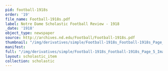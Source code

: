 ```yaml
---
pid: football-1918s
order: '19'
file_name: Football-1918s.pdf
label: Notre Dame Scholastic Football Review - 1918
_date: '1918'
object_type: newspaper
source: http://archives.nd.edu/Football/Football-1918s.pdf
thumbnail: "/img/derivatives/simple/Football-1918s_Football-1918s_Page_5_Image_0001/thumbnail.jpg"
manifest:
full: "/img/derivatives/simple/Football-1918s_Football-1918s_Page_5_Image_0001/fullwidth.jpg"
layout: scholastic_item
collection: scholastic
---
```

